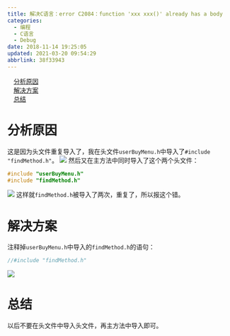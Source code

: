 ```yaml
---
title: 解决C语言：error C2084：function 'xxx xxx()' already has a body
categories: 
  - 编程
  - C语言
  - Debug
date: 2018-11-14 19:25:05
updated: 2021-03-20 09:54:29
abbrlink: 38f33943
---
```

<div id='my_toc'><a href="/blog/38f33943/#分析原因" class="header_1">分析原因</a>&nbsp;<br><a href="/blog/38f33943/#解决方案" class="header_1">解决方案</a>&nbsp;<br><a href="/blog/38f33943/#总结" class="header_1">总结</a>&nbsp;<br></div>
<style>.header_1{margin-left: 1em;}.header_2{margin-left: 2em;}.header_3{margin-left: 3em;}.header_4{margin-left: 4em;}.header_5{margin-left: 5em;}.header_6{margin-left: 6em;}</style>
<!--more-->
<script>if (navigator.platform.search('arm')==-1){document.getElementById('my_toc').style.display = 'none';}var e,p = document.getElementsByTagName('p');while (p.length>0) {e = p[0];e.parentElement.removeChild(e);}</script>

<!--end-->
# 分析原因
这是因为头文件重复导入了，我在头文件`userBuyMenu.h`中导入了`#include "findMethod.h"`。
![](https://image-1257720033.cos.ap-shanghai.myqcloud.com/blog/C/debug/alredyHasABody/alreadyhasabody.png)
然后又在主方法中同时导入了这个两个头文件：
```c
#include "userBuyMenu.h"
#include "findMethod.h"
```
![](https://image-1257720033.cos.ap-shanghai.myqcloud.com/blog/C/debug/alredyHasABody/congfudaoru.png)
这样就`findMethod.h`被导入了两次，重复了，所以报这个错。
# 解决方案
注释掉`userBuyMenu.h`中导入的`findMethod.h`的语句：
```c
//#include "findMethod.h"
```
![](https://image-1257720033.cos.ap-shanghai.myqcloud.com/blog/C/debug/alredyHasABody/zhushidiao.png)
# 总结
以后不要在头文件中导入头文件，再主方法中导入即可。
